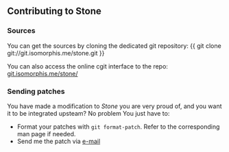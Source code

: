 ## Contributing to Stone

### Sources

You can get the sources by cloning the dedicated git repository:
{{
    git clone git://git.isomorphis.me/stone.git
}}

You can also access the online cgit interface to the repo:
[git.isomorphis.me/stone/](http://git.isomorphis.me/stone/)

### Sending patches

You have made a modification to *Stone* you are very proud of, and you
want it to be integrated upsteam? No problem  You just have to:
* Format your patches with `git format-patch`. Refer to the
  corresponding man page if needed.
* Send me the patch via [e-mail](contact.html)

